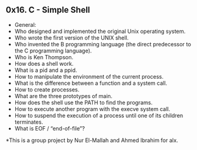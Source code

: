 ## 0x16. C - Simple Shell ##

- General: 
- Who designed and implemented the original Unix operating system.
- Who wrote the first version of the UNIX shell.
- Who invented the B programming language (the direct predecessor to the C programming language).
- Who is Ken Thompson.
- How does a shell work.
- What is a pid and a ppid.
- How to manipulate the environment of the current process.
- What is the difference between a function and a system call.
- How to create processes.
- What are the three prototypes of main.
- How does the shell use the PATH to find the programs.
- How to execute another program with the execve system call.
- How to suspend the execution of a process until one of its children terminates.
- What is EOF / “end-of-file”?

*This is a group project by Nur El-Mallah and Ahmed Ibrahim for alx. 
